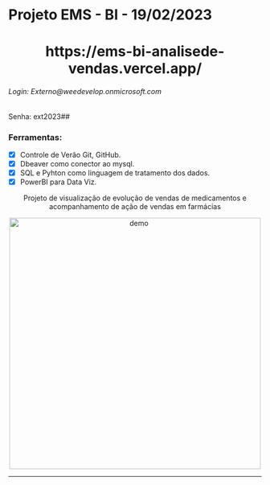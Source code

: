 # Projeto EMS - BI - 19/02/2023

<h1 align="center">
https://ems-bi-analisede-vendas.vercel.app/
<h6> Login: Externo@weedevelop.onmicrosoft.com </h6>
</h6>Senha: ext2023##</h6>
</h1>

### Ferramentas:

- [x] Controle de Verão Git, GitHub.
- [x] Dbeaver como conector ao mysql.
- [x] SQL e Pyhton como linguagem de tratamento dos dados.
- [x] PowerBI para Data Viz.

<p align="center">Projeto de visualização de evolução de vendas de medicamentos e acompanhamento de ação de vendas em farmácias</p>
<div align="center">
  <img src="https://i.ibb.co/86rPCVX/Screenshot-30.png" alt="demo" height="500">
</div>
<hr />